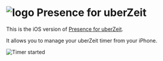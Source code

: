 # ![logo](https://raw.githubusercontent.com/luxflux/uberzeit-iPhone/master/uberZeit/Images.xcassets/AppIcon.appiconset/app-icon-58.png) Presence for uberZeit

This is the iOS version of [Presence for
uberZeit](https://github.com/calmyournerves/presence).

It allows you to manage your uberZeit timer from your iPhone.

![Timer started](https://raw.githubusercontent.com/luxflux/uberzeit-iPhone/master/assets/timer_started.png)

